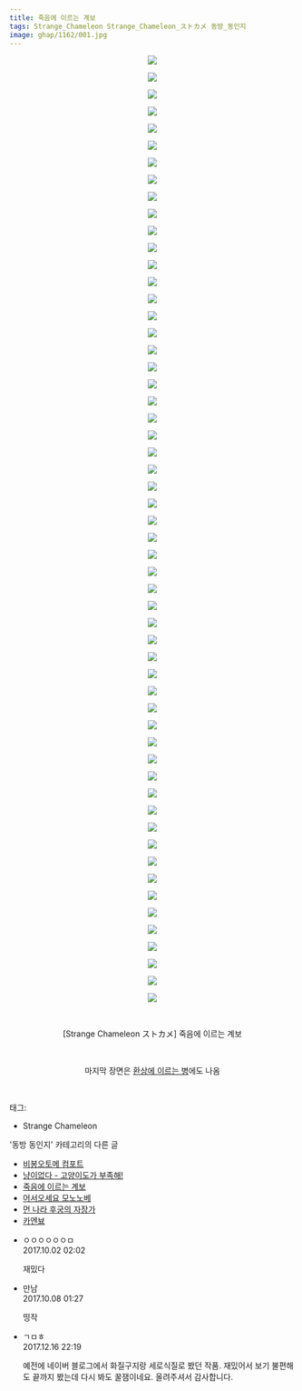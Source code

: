```yaml
---
title: 죽음에 이르는 계보
tags: Strange_Chameleon Strange_Chameleon_ストカメ 동방_동인지
image: ghap/1162/001.jpg
---
```

<div class="article">
<p style="text-align: center; clear: none; float: none;"><img src="{{ site.nasurl }}/ghap/1162/001.jpg"/></p>
<p style="text-align: center; clear: none; float: none;"><img src="{{ site.nasurl }}/ghap/1162/002.jpg"/></p>
<p style="text-align: center; clear: none; float: none;"><img src="{{ site.nasurl }}/ghap/1162/003.jpg"/></p>
<p style="text-align: center; clear: none; float: none;"><img src="{{ site.nasurl }}/ghap/1162/004.jpg"/></p>
<p style="text-align: center; clear: none; float: none;"><img src="{{ site.nasurl }}/ghap/1162/005.jpg"/></p>
<p style="text-align: center; clear: none; float: none;"><img src="{{ site.nasurl }}/ghap/1162/006.jpg"/></p>
<p style="text-align: center; clear: none; float: none;"><img src="{{ site.nasurl }}/ghap/1162/007.jpg"/></p>
<p style="text-align: center; clear: none; float: none;"><img src="{{ site.nasurl }}/ghap/1162/008.jpg"/></p>
<p style="text-align: center; clear: none; float: none;"><img src="{{ site.nasurl }}/ghap/1162/009.jpg"/></p>
<p style="text-align: center; clear: none; float: none;"><img src="{{ site.nasurl }}/ghap/1162/010.jpg"/></p>
<p style="text-align: center; clear: none; float: none;"><img src="{{ site.nasurl }}/ghap/1162/011.jpg"/></p>
<p style="text-align: center; clear: none; float: none;"><img src="{{ site.nasurl }}/ghap/1162/012.jpg"/></p>
<p style="text-align: center; clear: none; float: none;"><img src="{{ site.nasurl }}/ghap/1162/013.jpg"/></p>
<p style="text-align: center; clear: none; float: none;"><img src="{{ site.nasurl }}/ghap/1162/014.jpg"/></p>
<p style="text-align: center; clear: none; float: none;"><img src="{{ site.nasurl }}/ghap/1162/015.jpg"/></p>
<p style="text-align: center; clear: none; float: none;"><img src="{{ site.nasurl }}/ghap/1162/016.jpg"/></p>
<p style="text-align: center; clear: none; float: none;"><img src="{{ site.nasurl }}/ghap/1162/017.jpg"/></p>
<p style="text-align: center; clear: none; float: none;"><img src="{{ site.nasurl }}/ghap/1162/018.jpg"/></p>
<p style="text-align: center; clear: none; float: none;"><img src="{{ site.nasurl }}/ghap/1162/019.jpg"/></p>
<p style="text-align: center; clear: none; float: none;"><img src="{{ site.nasurl }}/ghap/1162/020.jpg"/></p>
<p style="text-align: center; clear: none; float: none;"><img src="{{ site.nasurl }}/ghap/1162/021.jpg"/></p>
<p style="text-align: center; clear: none; float: none;"><img src="{{ site.nasurl }}/ghap/1162/022.jpg"/></p>
<p style="text-align: center; clear: none; float: none;"><img src="{{ site.nasurl }}/ghap/1162/023.jpg"/></p>
<p style="text-align: center; clear: none; float: none;"><img src="{{ site.nasurl }}/ghap/1162/024.jpg"/></p>
<p style="text-align: center; clear: none; float: none;"><img src="{{ site.nasurl }}/ghap/1162/025.jpg"/></p>
<p style="text-align: center; clear: none; float: none;"><img src="{{ site.nasurl }}/ghap/1162/026.jpg"/></p>
<p style="text-align: center; clear: none; float: none;"><img src="{{ site.nasurl }}/ghap/1162/027.jpg"/></p>
<p style="text-align: center; clear: none; float: none;"><img src="{{ site.nasurl }}/ghap/1162/028.jpg"/></p>
<p style="text-align: center; clear: none; float: none;"><img src="{{ site.nasurl }}/ghap/1162/029.jpg"/></p>
<p style="text-align: center; clear: none; float: none;"><img src="{{ site.nasurl }}/ghap/1162/030.jpg"/></p>
<p style="text-align: center; clear: none; float: none;"><img src="{{ site.nasurl }}/ghap/1162/031.jpg"/></p>
<p style="text-align: center; clear: none; float: none;"><img src="{{ site.nasurl }}/ghap/1162/032.jpg"/></p>
<p style="text-align: center; clear: none; float: none;"><img src="{{ site.nasurl }}/ghap/1162/033.jpg"/></p>
<p style="text-align: center; clear: none; float: none;"><img src="{{ site.nasurl }}/ghap/1162/034.jpg"/></p>
<p style="text-align: center; clear: none; float: none;"><img src="{{ site.nasurl }}/ghap/1162/035.jpg"/></p>
<p style="text-align: center; clear: none; float: none;"><img src="{{ site.nasurl }}/ghap/1162/036.jpg"/></p>
<p style="text-align: center; clear: none; float: none;"><img src="{{ site.nasurl }}/ghap/1162/037.jpg"/></p>
<p style="text-align: center; clear: none; float: none;"><img src="{{ site.nasurl }}/ghap/1162/038.jpg"/></p>
<p style="text-align: center; clear: none; float: none;"><img src="{{ site.nasurl }}/ghap/1162/039.jpg"/></p>
<p style="text-align: center; clear: none; float: none;"><img src="{{ site.nasurl }}/ghap/1162/040.jpg"/></p>
<p style="text-align: center; clear: none; float: none;"><img src="{{ site.nasurl }}/ghap/1162/041.jpg"/></p>
<p style="text-align: center; clear: none; float: none;"><img src="{{ site.nasurl }}/ghap/1162/042.jpg"/></p>
<p style="text-align: center; clear: none; float: none;"><img src="{{ site.nasurl }}/ghap/1162/043.jpg"/></p>
<p style="text-align: center; clear: none; float: none;"><img src="{{ site.nasurl }}/ghap/1162/044.jpg"/></p>
<p style="text-align: center; clear: none; float: none;"><img src="{{ site.nasurl }}/ghap/1162/045.jpg"/></p>
<p style="text-align: center; clear: none; float: none;"><img src="{{ site.nasurl }}/ghap/1162/046.jpg"/></p>
<p style="text-align: center; clear: none; float: none;"><img src="{{ site.nasurl }}/ghap/1162/047.jpg"/></p>
<p style="text-align: center; clear: none; float: none;"><img src="{{ site.nasurl }}/ghap/1162/048.jpg"/></p>
<p style="text-align: center; clear: none; float: none;"><img src="{{ site.nasurl }}/ghap/1162/049.jpg"/></p>
<p style="text-align: center; clear: none; float: none;"><img src="{{ site.nasurl }}/ghap/1162/050.jpg"/></p>
<p style="text-align: center; clear: none; float: none;"><img src="{{ site.nasurl }}/ghap/1162/051.jpg"/></p>
<p style="text-align: center; clear: none; float: none;"><img src="{{ site.nasurl }}/ghap/1162/052.jpg"/></p>
<p style="text-align: center; clear: none; float: none;"><img src="{{ site.nasurl }}/ghap/1162/053.jpg"/></p>
<p style="text-align: center; clear: none; float: none;"><img src="{{ site.nasurl }}/ghap/1162/054.jpg"/></p>
<p style="text-align: center; clear: none; float: none;"><img src="{{ site.nasurl }}/ghap/1162/055.jpg"/></p>
<p style="text-align: center; clear: none; float: none;"><img src="{{ site.nasurl }}/ghap/1162/056.jpg"/></p>
<p style="text-align: center; clear: none; float: none;"><br/></p>
<p style="text-align: center; clear: none; float: none;">[Strange Chameleon ストカメ] 죽음에 이르는 계보</p>
<p style="text-align: center; clear: none; float: none;"><br/></p>
<p style="text-align: center; clear: none; float: none;">마지막 장면은 <a class="tx-link" href="http://ghaptouhou.tistory.com/148" target="_blank">환상에 이르는 병</a>에도 나옴</p>
<p><br/></p>
</div><div class="tagTrail">
<p>태그: </p>
<ul>
<li>Strange Chameleon</li>
</ul>
</div><div class="another">
<p>'동방 동인지' 카테고리의 다른 글</p>
<ul>
<li><a href="/2016-07-28-ghap_1165">비봉오토메 컴포트</a></li>
<li><a href="/2016-07-28-ghap_1163">냥이없다 - 고양이도가 부족해!</a></li>
<li><a href="/2016-07-27-ghap_1162">죽음에 이르는 계보</a></li>
<li><a href="/2016-07-27-ghap_1161">어서오세요 모노노베</a></li>
<li><a href="/2016-07-27-ghap_1160">먼 나라 후궁의 자장가</a></li>
<li><a href="/2016-07-27-ghap_1159">카엔뵤</a></li>
</ul>
</div><div class="cb_module cb_fluid">
<div class="cb_wrt cb_profile">
<div class="comment">
<ul>
<li class="cb_thumb_off" id="comment15094730">
<div class="cb_comment_area">
<div class="cb_info_area">
<div class="cb_section">
<span class="cb_nick_name">ㅇㅇㅇㅇㅇㅇㅁ</span>
</div>
<div class="cb_section">
<span class="cb_date">2017.10.02 02:02 </span>
</div>
</div>
<div class="cb_dsc_comment">
<p class="cb_dsc">
											재밌다
										</p>
</div>
</div></li>
<li class="cb_thumb_off" id="comment15099560">
<div class="cb_comment_area">
<div class="cb_info_area">
<div class="cb_section">
<span class="cb_nick_name">만남</span>
</div>
<div class="cb_section">
<span class="cb_date">2017.10.08 01:27 </span>
</div>
</div>
<div class="cb_dsc_comment">
<p class="cb_dsc">
											띵작<br/>
</p>
</div>
</div></li>
<li class="cb_thumb_off" id="comment15153549">
<div class="cb_comment_area">
<div class="cb_info_area">
<div class="cb_section">
<span class="cb_nick_name">ㄱㅁㅎ</span>
</div>
<div class="cb_section">
<span class="cb_date">2017.12.16 22:19 </span>
</div>
</div>
<div class="cb_dsc_comment">
<p class="cb_dsc">
											예전에 네이버 블로그에서 화질구지랑 세로식질로 봤던 작품. 재밌어서 보기 불편해도 끝까지 봤는데 다시 봐도 꿀잼이네요. 올려주셔서 감사합니다.
										</p>
</div>
</div></li>
</ul>
</div>
</div><!-- commentList close -->
</div>